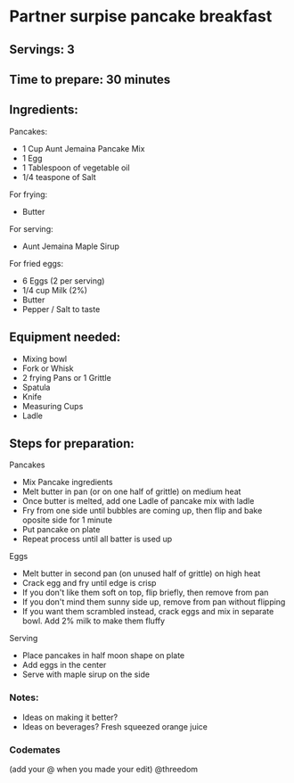 # Partner surpise pancake breakfast

## Servings: 3

## Time to prepare: 30 minutes

## Ingredients:
Pancakes:
- 1 Cup Aunt Jemaina Pancake Mix
- 1 Egg
- 1 Tablespoon of vegetable oil
- 1/4 teaspone of Salt

For frying:
- Butter

For serving:
- Aunt Jemaina Maple Sirup 

For fried eggs:
- 6 Eggs (2 per serving)
- 1/4 cup Milk (2%)
- Butter
- Pepper / Salt to taste

## Equipment needed:
- Mixing bowl
- Fork or Whisk
- 2 frying Pans or 1 Grittle
- Spatula
- Knife
- Measuring Cups
- Ladle

## Steps for preparation:
Pancakes
- Mix Pancake ingredients
- Melt butter in pan (or on one half of grittle) on medium heat
- Once butter is melted, add one Ladle of pancake mix with ladle
- Fry from one side until bubbles are coming up, then flip and bake oposite side for 1 minute
- Put pancake on plate
- Repeat process until all batter is used up

Eggs
- Melt butter in second pan (on unused half of grittle) on high heat
- Crack egg and fry until edge is crisp
- If you don't like them soft on top, flip briefly, then remove from pan
- If you don't mind them sunny side up, remove from pan without flipping
- If you want them scrambled instead, crack eggs and mix in separate bowl. Add 2% milk to make them fluffy

Serving
- Place pancakes in half moon shape on plate
- Add eggs in the center
- Serve with maple sirup on the side

### Notes:

- Ideas on making it better?
- Ideas on beverages?
Fresh squeezed orange juice


### Codemates #
(add your @ when you made your edit)
@threedom
